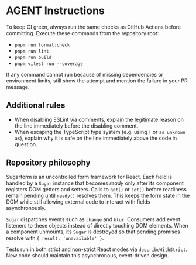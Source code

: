 # AGENT Instructions

To keep CI green, always run the same checks as GitHub Actions before committing.
Execute these commands from the repository root:

- `pnpm run format:check`
- `pnpm run lint`
- `pnpm run build`
- `pnpm vitest run --coverage`

If any command cannot run because of missing dependencies or environment limits,
still show the attempt and mention the failure in your PR message.

## Additional rules

- When disabling ESLint via comments, explain the legitimate reason on the line
  immediately before the disabling comment.
- When escaping the TypeScript type system (e.g. using `!` or `as unknown as`),
  explain why it is safe on the line immediately above the code in question.

## Repository philosophy

Sugarform is an uncontrolled form framework for React. Each field is handled by a
`Sugar` instance that becomes _ready_ only after its component registers DOM
getters and setters. Calls to `get()` or `set()` before readiness remain pending
until `ready()` resolves them. This keeps the form state in the DOM while still
allowing external code to interact with fields asynchronously.

`Sugar` dispatches events such as `change` and `blur`. Consumers add event
listeners to these objects instead of directly touching DOM elements. When a
component unmounts, its `Sugar` is destroyed so that pending promises resolve
with `{ result: 'unavailable' }`.

Tests run in both strict and non-strict React modes via
`describeWithStrict`. New code should maintain this asynchronous, event-driven
design.
